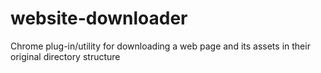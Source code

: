 website-downloader
==================

Chrome plug-in/utility for downloading a web page and its assets in their original directory structure
